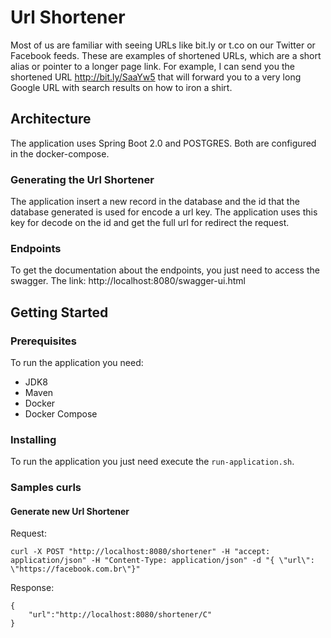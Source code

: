 # Url Shortener

Most of us are familiar with seeing URLs like bit.ly or t.co on our Twitter or Facebook feeds. These are examples of shortened URLs, which are a short alias or pointer to a longer page link. For example, I can send you the shortened URL http://bit.ly/SaaYw5 that will forward you to a very long Google URL with search results on how to iron a shirt.

## Architecture

The application uses Spring Boot 2.0 and POSTGRES.
Both are configured in the docker-compose.

### Generating the Url Shortener 

The application insert a new record in the database and the id that the database generated is used for encode a url key.
The application uses this key for decode on the id and get the full url for redirect the request.

### Endpoints

To get the documentation about the endpoints, you just need to access the swagger.
The link: http://localhost:8080/swagger-ui.html

## Getting Started

### Prerequisites

To run the application you need:

* JDK8
* Maven
* Docker
* Docker Compose

### Installing

To run the application you just need execute the `run-application.sh`.

### Samples curls

#### Generate new Url Shortener

Request:
```
curl -X POST "http://localhost:8080/shortener" -H "accept: application/json" -H "Content-Type: application/json" -d "{ \"url\": \"https://facebook.com.br\"}"
```

Response:
```
{
    "url":"http://localhost:8080/shortener/C"
}
```